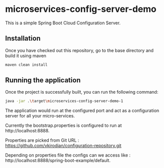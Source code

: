 # microservices-config-server-demo

This is a simple Spring Boot Cloud Configuration Server.

## Installation

Once you have checked out this repository, go to the base directory and build it using maven

```bash
maven clean install
```

## Running the application

Once the project is successfully built, you can run the following command:

```bash
java -jar .\target\microservices-config-server-demo-1
```

The application would run at the configured port and act as a configuration server for all your micro-services.

Currently the bootstrap.properties is configured to run at http://localhost:8888.

Properties are picked from Git URL : https://github.com/vkirodian/configuration-repository.git

Depending on properties file the configs can we access like : http://localhost:8888/spring-boot-example/default.